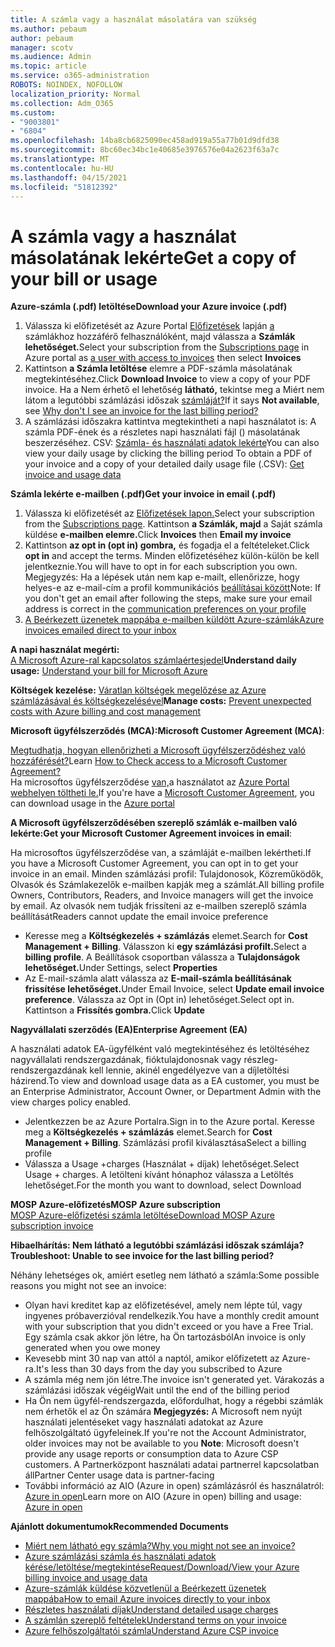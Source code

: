 ```yaml
---
title: A számla vagy a használat másolatára van szükség
ms.author: pebaum
author: pebaum
manager: scotv
ms.audience: Admin
ms.topic: article
ms.service: o365-administration
ROBOTS: NOINDEX, NOFOLLOW
localization_priority: Normal
ms.collection: Adm_O365
ms.custom:
- "9003801"
- "6804"
ms.openlocfilehash: 14ba8cb6825090ec458ad919a55a77b01d9dfd38
ms.sourcegitcommit: 8bc60ec34bc1e40685e3976576e04a2623f63a7c
ms.translationtype: MT
ms.contentlocale: hu-HU
ms.lasthandoff: 04/15/2021
ms.locfileid: "51812392"
---
```

# <a name="get-a-copy-of-your-bill-or-usage"></a><span data-ttu-id="a8442-102">A számla vagy a használat másolatának lekérte</span><span class="sxs-lookup"><span data-stu-id="a8442-102">Get a copy of your bill or usage</span></span>

<span data-ttu-id="a8442-103">**Azure-számla (.pdf) letöltése**</span><span class="sxs-lookup"><span data-stu-id="a8442-103">**Download your Azure invoice (.pdf)**</span></span>

1. <span data-ttu-id="a8442-104">Válassza ki előfizetését az Azure Portal [Előfizetések](https://portal.azure.com/#blade/Microsoft_Azure_Billing/SubscriptionsBlade) lapján [a](https://docs.microsoft.com/azure/cost-management-billing/manage/manage-billing-access?WT.mc_id=Portal-Microsoft_Azure_Support) számlákhoz hozzáférő felhasználóként, majd válassza a **Számlák lehetőséget.**</span><span class="sxs-lookup"><span data-stu-id="a8442-104">Select your subscription from the [Subscriptions page](https://portal.azure.com/#blade/Microsoft_Azure_Billing/SubscriptionsBlade) in Azure portal as [a user with access to invoices](https://docs.microsoft.com/azure/cost-management-billing/manage/manage-billing-access?WT.mc_id=Portal-Microsoft_Azure_Support) then select **Invoices**</span></span>
2. <span data-ttu-id="a8442-105">Kattintson **a Számla letöltése** elemre a PDF-számla másolatának megtekintéséhez.</span><span class="sxs-lookup"><span data-stu-id="a8442-105">Click **Download Invoice** to view a copy of your PDF invoice.</span></span> <span data-ttu-id="a8442-106">Ha a Nem érhető el lehetőség **látható,** tekintse meg a Miért nem látom a legutóbbi számlázási időszak [számláját?](https://docs.microsoft.com/azure/cost-management-billing/manage/download-azure-invoice-daily-usage-date?WT.mc_id=Portal-Microsoft_Azure_Support#noinvoice)</span><span class="sxs-lookup"><span data-stu-id="a8442-106">If it says **Not available**, see [Why don't I see an invoice for the last billing period?](https://docs.microsoft.com/azure/cost-management-billing/manage/download-azure-invoice-daily-usage-date?WT.mc_id=Portal-Microsoft_Azure_Support#noinvoice)</span></span>
3. <span data-ttu-id="a8442-107">A számlázási időszakra kattintva megtekintheti a napi használatot is: A számla PDF-ének és a részletes napi használati fájl () másolatának beszerzéséhez. CSV: [Számla- és használati adatok lekérte](https://docs.microsoft.com/azure/cost-management-billing/manage/download-azure-invoice-daily-usage-date?WT.mc_id=Portal-Microsoft_Azure_Support)</span><span class="sxs-lookup"><span data-stu-id="a8442-107">You can also view your daily usage by clicking the billing period To obtain a PDF of your invoice and a copy of your detailed daily usage file (.CSV): [Get invoice and usage data](https://docs.microsoft.com/azure/cost-management-billing/manage/download-azure-invoice-daily-usage-date?WT.mc_id=Portal-Microsoft_Azure_Support)</span></span>

<span data-ttu-id="a8442-108">**Számla lekérte e-mailben (.pdf)**</span><span class="sxs-lookup"><span data-stu-id="a8442-108">**Get your invoice in email (.pdf)**</span></span>

1. <span data-ttu-id="a8442-109">Válassza ki előfizetését az [Előfizetések lapon.](https://ms.portal.azure.com/#blade/Microsoft_Azure_Billing/SubscriptionsBlade)</span><span class="sxs-lookup"><span data-stu-id="a8442-109">Select your subscription from the [Subscriptions page](https://ms.portal.azure.com/#blade/Microsoft_Azure_Billing/SubscriptionsBlade).</span></span> <span data-ttu-id="a8442-110">Kattintson **a Számlák, majd** a Saját számla küldése **e-mailben elemre.**</span><span class="sxs-lookup"><span data-stu-id="a8442-110">Click **Invoices** then **Email my invoice**</span></span>
2. <span data-ttu-id="a8442-111">Kattintson **az opt in (opt in) gombra,** és fogadja el a feltételeket.</span><span class="sxs-lookup"><span data-stu-id="a8442-111">Click **opt in** and accept the terms.</span></span> <span data-ttu-id="a8442-112">Minden előfizetéséhez külön-külön be kell jelentkeznie.</span><span class="sxs-lookup"><span data-stu-id="a8442-112">You will have to opt in for each subscription you own.</span></span> <span data-ttu-id="a8442-113">Megjegyzés: Ha a lépések után nem kap e-mailt, ellenőrizze, hogy helyes-e az e-mail-cím a profil kommunikációs [beállításai között](https://account.windowsazure.com/profile)</span><span class="sxs-lookup"><span data-stu-id="a8442-113">Note: If you don't get an email after following the steps, make sure your email address is correct in the [communication preferences on your profile](https://account.windowsazure.com/profile)</span></span>
3. [<span data-ttu-id="a8442-114">A Beérkezett üzenetek mappába e-mailben küldött Azure-számlák</span><span class="sxs-lookup"><span data-stu-id="a8442-114">Azure invoices emailed direct to your inbox</span></span>](https://azure.microsoft.com/blog/azure-email-invoices/)

<span data-ttu-id="a8442-115">**A napi használat megérti:**  
 [A Microsoft Azure-ral kapcsolatos számlaértesjedel](https://docs.microsoft.com/azure/cost-management-billing/understand/review-individual-bill?WT.mc_id=Portal-Microsoft_Azure_Support)</span><span class="sxs-lookup"><span data-stu-id="a8442-115">**Understand daily usage:** 
[Understand your bill for Microsoft Azure](https://docs.microsoft.com/azure/cost-management-billing/understand/review-individual-bill?WT.mc_id=Portal-Microsoft_Azure_Support)</span></span>  

<span data-ttu-id="a8442-116">**Költségek kezelése:** [Váratlan költségek megelőzése az Azure számlázásával és költségkezelésével](https://docs.microsoft.com/azure/cost-management-billing/manage/getting-started?WT.mc_id=Portal-Microsoft_Azure_Support)</span><span class="sxs-lookup"><span data-stu-id="a8442-116">**Manage costs:** [Prevent unexpected costs with Azure billing and cost management](https://docs.microsoft.com/azure/cost-management-billing/manage/getting-started?WT.mc_id=Portal-Microsoft_Azure_Support)</span></span>  

<span data-ttu-id="a8442-117">**Microsoft ügyfélszerződés (MCA):**</span><span class="sxs-lookup"><span data-stu-id="a8442-117">**Microsoft Customer Agreement (MCA)**:</span></span>

<span data-ttu-id="a8442-118">[Megtudhatja, hogyan ellenőrizheti a Microsoft ügyfélszerződéshez való hozzáférését?](https://docs.microsoft.com/azure/cost-management-billing/manage/download-azure-invoice-daily-usage-date?WT.mc_id=Portal-Microsoft_Azure_Support#check-access-to-a-microsoft-customer-agreement)</span><span class="sxs-lookup"><span data-stu-id="a8442-118">Learn  [How to Check access to a Microsoft Customer Agreement?](https://docs.microsoft.com/azure/cost-management-billing/manage/download-azure-invoice-daily-usage-date?WT.mc_id=Portal-Microsoft_Azure_Support#check-access-to-a-microsoft-customer-agreement)</span></span>  
<span data-ttu-id="a8442-119">Ha microsoftos ügyfélszerződése [van,](https://docs.microsoft.com/azure/cost-management-billing/manage/download-azure-invoice-daily-usage-date?WT.mc_id=Portal-Microsoft_Azure_Support#check-access-to-a-microsoft-customer-agreement)a használatot az [Azure Portal webhelyen töltheti le.](https://portal.azure.com/)</span><span class="sxs-lookup"><span data-stu-id="a8442-119">If you're have a [Microsoft Customer Agreement](https://docs.microsoft.com/azure/cost-management-billing/manage/download-azure-invoice-daily-usage-date?WT.mc_id=Portal-Microsoft_Azure_Support#check-access-to-a-microsoft-customer-agreement), you can download usage in the [Azure portal](https://portal.azure.com/)</span></span>

<span data-ttu-id="a8442-120">**A Microsoft ügyfélszerződésében szereplő számlák e-mailben való lekérte:**</span><span class="sxs-lookup"><span data-stu-id="a8442-120">**Get your Microsoft Customer Agreement invoices in email**:</span></span>

<span data-ttu-id="a8442-121">Ha microsoftos ügyfélszerződése van, a számláját e-mailben lekértheti.</span><span class="sxs-lookup"><span data-stu-id="a8442-121">If you have a Microsoft Customer Agreement, you can opt in to get your invoice in an email.</span></span> <span data-ttu-id="a8442-122">Minden számlázási profil: Tulajdonosok, Közreműködők, Olvasók és Számlakezelők e-mailben kapják meg a számlát.</span><span class="sxs-lookup"><span data-stu-id="a8442-122">All billing profile Owners, Contributors, Readers, and Invoice managers will get the invoice by email.</span></span> <span data-ttu-id="a8442-123">Az olvasók nem tudják frissíteni az e-mailben szereplő számla beállítását</span><span class="sxs-lookup"><span data-stu-id="a8442-123">Readers cannot update the email invoice preference</span></span>

- <span data-ttu-id="a8442-124">Keresse meg a **Költségkezelés + számlázás** elemet.</span><span class="sxs-lookup"><span data-stu-id="a8442-124">Search for **Cost Management + Billing**.</span></span> <span data-ttu-id="a8442-125">Válasszon ki **egy számlázási profilt.**</span><span class="sxs-lookup"><span data-stu-id="a8442-125">Select a **billing profile**.</span></span> <span data-ttu-id="a8442-126">A Beállítások csoportban válassza a **Tulajdonságok lehetőséget.**</span><span class="sxs-lookup"><span data-stu-id="a8442-126">Under Settings, select **Properties**</span></span>
- <span data-ttu-id="a8442-127">Az E-mail-számla alatt válassza az **E-mail-számla beállításának frissítése lehetőséget.**</span><span class="sxs-lookup"><span data-stu-id="a8442-127">Under Email Invoice, select **Update email invoice preference**.</span></span> <span data-ttu-id="a8442-128">Válassza az Opt in (Opt in) lehetőséget.</span><span class="sxs-lookup"><span data-stu-id="a8442-128">Select opt in.</span></span> <span data-ttu-id="a8442-129">Kattintson a **Frissítés gombra.**</span><span class="sxs-lookup"><span data-stu-id="a8442-129">Click **Update**</span></span>

<span data-ttu-id="a8442-130">**Nagyvállalati szerződés (EA)**</span><span class="sxs-lookup"><span data-stu-id="a8442-130">**Enterprise Agreement (EA)**</span></span>

<span data-ttu-id="a8442-131">A használati adatok EA-ügyfélként való megtekintéséhez és letöltéséhez nagyvállalati rendszergazdának, fióktulajdonosnak vagy részleg-rendszergazdának kell lennie, akinél engedélyezve van a díjletöltési házirend.</span><span class="sxs-lookup"><span data-stu-id="a8442-131">To view and download usage data as a EA customer, you must be an Enterprise Administrator, Account Owner, or Department Admin with the view charges policy enabled.</span></span>

- <span data-ttu-id="a8442-132">Jelentkezzen be az Azure Portalra.</span><span class="sxs-lookup"><span data-stu-id="a8442-132">Sign in to the Azure portal.</span></span> <span data-ttu-id="a8442-133">Keresse meg a **Költségkezelés + számlázás** elemet.</span><span class="sxs-lookup"><span data-stu-id="a8442-133">Search for **Cost Management + Billing**.</span></span> <span data-ttu-id="a8442-134">Számlázási profil kiválasztása</span><span class="sxs-lookup"><span data-stu-id="a8442-134">Select a billing profile</span></span>
- <span data-ttu-id="a8442-135">Válassza a Usage +charges (Használat + díjak) lehetőséget.</span><span class="sxs-lookup"><span data-stu-id="a8442-135">Select Usage + charges.</span></span> <span data-ttu-id="a8442-136">A letölteni kívánt hónaphoz válassza a Letöltés lehetőséget.</span><span class="sxs-lookup"><span data-stu-id="a8442-136">For the month you want to download, select Download</span></span>

<span data-ttu-id="a8442-137">**MOSP Azure-előfizetés**</span><span class="sxs-lookup"><span data-stu-id="a8442-137">**MOSP Azure subscription**</span></span>  
[<span data-ttu-id="a8442-138">MOSP Azure-előfizetési számla letöltése</span><span class="sxs-lookup"><span data-stu-id="a8442-138">Download MOSP Azure subscription invoice</span></span>](https://docs.microsoft.com/azure/cost-management-billing/understand/download-azure-invoice?WT.mc_id=Portal-Microsoft_Azure_Support#download-your-mosp-azure-subscription-invoice)

<span data-ttu-id="a8442-139">**Hibaelhárítás: Nem látható a legutóbbi számlázási időszak számlája?**</span><span class="sxs-lookup"><span data-stu-id="a8442-139">**Troubleshoot: Unable to see invoice for the last billing period?**</span></span>

<span data-ttu-id="a8442-140">Néhány lehetséges ok, amiért esetleg nem látható a számla:</span><span class="sxs-lookup"><span data-stu-id="a8442-140">Some possible reasons you might not see an invoice:</span></span>

- <span data-ttu-id="a8442-141">Olyan havi kreditet kap az előfizetésével, amely nem lépte túl, vagy ingyenes próbaverzióval rendelkezik.</span><span class="sxs-lookup"><span data-stu-id="a8442-141">You have a monthly credit amount with your subscription that you didn't exceed or you have a Free Trial.</span></span> <span data-ttu-id="a8442-142">Egy számla csak akkor jön létre, ha Ön tartozásból</span><span class="sxs-lookup"><span data-stu-id="a8442-142">An invoice is only generated when you owe money</span></span>
- <span data-ttu-id="a8442-143">Kevesebb mint 30 nap van attól a naptól, amikor előfizetett az Azure-ra.</span><span class="sxs-lookup"><span data-stu-id="a8442-143">It's less than 30 days from the day you subscribed to Azure</span></span>
- <span data-ttu-id="a8442-144">A számla még nem jön létre.</span><span class="sxs-lookup"><span data-stu-id="a8442-144">The invoice isn't generated yet.</span></span> <span data-ttu-id="a8442-145">Várakozás a számlázási időszak végéig</span><span class="sxs-lookup"><span data-stu-id="a8442-145">Wait until the end of the billing period</span></span>
- <span data-ttu-id="a8442-146">Ha Ön nem ügyfél-rendszergazda, előfordulhat, hogy a régebbi számlák nem érhetők el az Ön számára **Megjegyzés:** A Microsoft nem nyújt használati jelentéseket vagy használati adatokat az Azure felhőszolgáltató ügyfeleinek.</span><span class="sxs-lookup"><span data-stu-id="a8442-146">If you're not the Account Administrator, older invoices may not be available to you **Note**: Microsoft doesn't provide any usage reports or consumption data to Azure CSP customers.</span></span> <span data-ttu-id="a8442-147">A Partnerközpont használati adatai partnerrel kapcsolatban áll</span><span class="sxs-lookup"><span data-stu-id="a8442-147">Partner Center usage data is partner-facing</span></span>
- <span data-ttu-id="a8442-148">További információ az AIO (Azure in open) számlázásról és használatról: [Azure in open](https://azure.microsoft.com/offers/ms-azr-0111p/)</span><span class="sxs-lookup"><span data-stu-id="a8442-148">Learn more on AIO (Azure in open) billing and usage: [Azure in open](https://azure.microsoft.com/offers/ms-azr-0111p/)</span></span>

<span data-ttu-id="a8442-149">**Ajánlott dokumentumok**</span><span class="sxs-lookup"><span data-stu-id="a8442-149">**Recommended Documents**</span></span>

- [<span data-ttu-id="a8442-150">Miért nem látható egy számla?</span><span class="sxs-lookup"><span data-stu-id="a8442-150">Why you might not see an invoice?</span></span>](https://docs.microsoft.com/azure/cost-management-billing/understand/download-azure-invoice?WT.mc_id=Portal-Microsoft_Azure_Support#noinvoice)
- [<span data-ttu-id="a8442-151">Azure számlázási számla és használati adatok kérése/letöltése/megtekintése</span><span class="sxs-lookup"><span data-stu-id="a8442-151">Request/Download/View your Azure billing invoice and usage data</span></span>](https://docs.microsoft.com/azure/cost-management-billing/manage/download-azure-invoice-daily-usage-date?WT.mc_id=Portal-Microsoft_Azure_Support)
- [<span data-ttu-id="a8442-152">Azure-számlák küldése közvetlenül a Beérkezett üzenetek mappába</span><span class="sxs-lookup"><span data-stu-id="a8442-152">How to email Azure invoices directly to your inbox</span></span>](https://docs.microsoft.com/azure/cost-management-billing/manage/download-azure-invoice-daily-usage-date?WT.mc_id=Portal-Microsoft_Azure_Support)
- [<span data-ttu-id="a8442-153">Részletes használati díjak</span><span class="sxs-lookup"><span data-stu-id="a8442-153">Understand detailed usage charges</span></span>](https://docs.microsoft.com/azure/cost-management-billing/understand/review-individual-bill?WT.mc_id=Portal-Microsoft_Azure_Support#csv)
- [<span data-ttu-id="a8442-154">A számlán szereplő feltételek</span><span class="sxs-lookup"><span data-stu-id="a8442-154">Understand terms on your invoice</span></span>](https://docs.microsoft.com/azure/cost-management-billing/understand/understand-invoice?WT.mc_id=Portal-Microsoft_Azure_Support)
- [<span data-ttu-id="a8442-155">Azure felhőszolgáltatói számla</span><span class="sxs-lookup"><span data-stu-id="a8442-155">Understand Azure CSP invoice</span></span>](https://docs.microsoft.com/partner-center/azure-plan-lp?WT.mc_id=Portal-Microsoft_Azure_Support)
